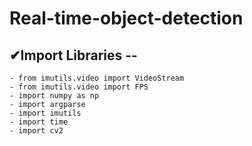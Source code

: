 # Real-time-object-detection


## ✔Import Libraries --
    - from imutils.video import VideoStream
    - from imutils.video import FPS
    - import numpy as np
    - import argparse
    - import imutils
    - import time
    - import cv2

